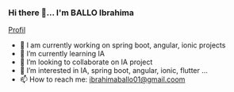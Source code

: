 ### Hi there 👋... I'm BALLO Ibrahima
[Profil](photo.jpg)
- 🔭 I am currently working on spring boot, angular, ionic projects
- 🌱 I’m currently learning IA
- 👯 I’m looking to collaborate on IA project
- 👀 I’m interested in IA, spring boot, angular, ionic, flutter ...
- 📫 How to reach me: ibrahimaballo01@gmail.coom
<!--
**BalloIbrahima/BalloIbrahima** is a ✨ _special_ ✨ repository because its `README.md` (this file) appears on your GitHub profile.

Here are some ideas to get you started:

- 🔭 I’m currently working on ...
- 🌱 I’m currently learning ...
- 👯 I’m looking to collaborate on ...
- 🤔 I’m looking for help with ...
- 💬 Ask me about ...
- 📫 How to reach me: ...
- 😄 Pronouns: ...
- ⚡ Fun fact: ...
-->
